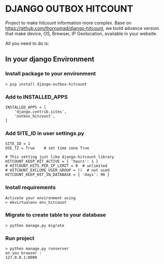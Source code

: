 # DJANGO OUTBOX HITCOUNT

Project to make hitcount information more complex. Base on https://github.com/thornomad/django-hitcount, we build advance version that make device, OS, Browser, IP Geolocation, available in your website.

All you need to do is:   

## In your django Environment

### Install package to your environment
    > pip install django-outbox-hitcount

### Add to INSTALLED_APPS
    INSTALLED_APPS = [        
        'django.contrib.sites', 
        'outbox_hitcount',
    ]

### Add SITE_ID in user settings.py
    SITE_ID = 1
    USE_TZ = True    # set time zone True

    # This setting just like django-hitcount library
    HITCOUNT_KEEP_HIT_ACTIVE = { 'hours': 1 }
    # HITCOUNT_HITS_PER_IP_LIMIT = 0  # unlimited
    # HITCOUNT_EXCLUDE_USER_GROUP = ()  # not used
    HITCOUNT_KEEP_HIT_IN_DATABASE = { 'days': 90 } 

### Install requirements
    Activate your environment using
    > mkvirtualenv env_hitcount

### Migrate to create table to your database
    > python manage.py migrate

### Run project
    > python manage.py runserver
    on you browser :
    127.0.0.1:8000
